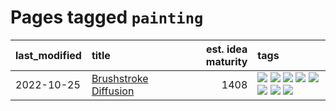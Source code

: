 # Pages tagged `painting`

|last_modified|title|est. idea maturity|tags
|:---|:---|---:|:---|
|2022-10-25|[Brushstroke Diffusion](../brushstroke-diffusion.md)|1408|[![](https://img.shields.io/badge/tag-artisticstyletransfer-fe4dc)](../tags/artisticstyletransfer.md) [![](https://img.shields.io/badge/tag-creativity-d5ffe)](../tags/creativity.md) [![](https://img.shields.io/badge/tag-deepgenerativemodeling-a68128)](../tags/deepgenerativemodeling.md) [![](https://img.shields.io/badge/tag-experimental-da6994)](../tags/experimental.md) [![](https://img.shields.io/badge/tag-imageprocessing-b4243e)](../tags/imageprocessing.md) [![](https://img.shields.io/badge/tag-modeltraining-b7fb0)](../tags/modeltraining.md) [![](https://img.shields.io/badge/tag-painting-b25b5)](../tags/painting.md) [![](https://img.shields.io/badge/tag-wip-77a0)](../tags/wip.md)|